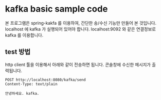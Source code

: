 # kafka basic sample code

본 프로그램은 spring-kakfa 를 이용하여, 간단한 송/수신 기능만 만들어 본 것입니다.
localhost 에 kafka 가 실행되어 있어야 합니다. localhost:9092  와 같은 연결정보로 kafka 를 이용합니다. 


## test 방법
http client 툴을 이용해서 아래와 같이 전송하면 됩니다. 콘솔창에 수신한 메시지가 출력됩니다.
```
POST http://localhost:8080/kafka/send
Content-Type: text/plain

안녕하세요. kafka.
```